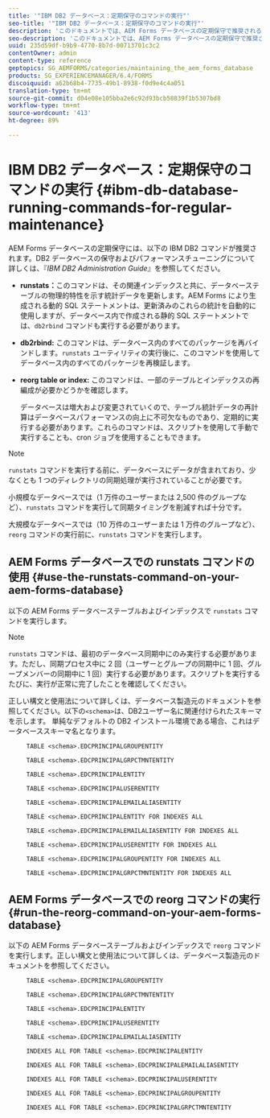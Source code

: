 ```yaml
---
title: '"IBM DB2 データベース：定期保守のコマンドの実行"'
seo-title: '"IBM DB2 データベース：定期保守のコマンドの実行"'
description: 'このドキュメントでは、AEM Forms データベースの定期保守で推奨される IBM DB2 コマンドの一覧を示します。 '
seo-description: 'このドキュメントでは、AEM Forms データベースの定期保守で推奨される IBM DB2 コマンドの一覧を示します。 '
uuid: 235d59df-b9b9-4770-8b7d-00713701c3c2
contentOwner: admin
content-type: reference
geptopics: SG_AEMFORMS/categories/maintaining_the_aem_forms_database
products: SG_EXPERIENCEMANAGER/6.4/FORMS
discoiquuid: a62b68b4-7735-49b1-8938-f0d9e4c4a051
translation-type: tm+mt
source-git-commit: d04e08e105bba2e6c92d93bcb58839f1b5307bd8
workflow-type: tm+mt
source-wordcount: '413'
ht-degree: 89%

---
```



# IBM DB2 データベース：定期保守のコマンドの実行 {#ibm-db-database-running-commands-for-regular-maintenance}

AEM Forms データベースの定期保守には、以下の IBM DB2 コマンドが推奨されます。DB2 データベースの保守およびパフォーマンスチューニングについて詳しくは、『*IBM DB2 Administration Guide*』を参照してください。

* **runstats：**&#x200B;このコマンドは、その関連インデックスと共に、データベーステーブルの物理的特性を示す統計データを更新します。AEM Forms により生成される動的 SQL ステートメントは、更新済みのこれらの統計を自動的に使用しますが、データベース内で作成される静的 SQL ステートメントでは、`db2rbind` コマンドも実行する必要があります。
* **db2rbind:** このコマンドは、データベース内のすべてのパッケージを再バインドします。`runstats` ユーティリティの実行後に、このコマンドを使用してデータベース内のすべてのパッケージを再検証します。
* **reorg table or index:** このコマンドは、一部のテーブルとインデックスの再編成が必要かどうかを確認します。

   データベースは増大および変更されていくので、テーブル統計データの再計算はデータベースパフォーマンスの向上に不可欠なものであり、定期的に実行する必要があります。これらのコマンドは、スクリプトを使用して手動で実行することも、cron ジョブを使用することもできます。

>[!NOTE]
>
>`runstats` コマンドを実行する前に、データベースにデータが含まれており、少なくとも 1 つのディレクトリの同期処理が実行されていることが必要です。

小規模なデータベースでは（1 万件のユーザーまたは 2,500 件のグループなど）、`runstats` コマンドを実行して同期タイミングを削減すれば十分です。

大規模なデータベースでは（10 万件のユーザーまたは 1 万件のグループなど）、`reorg` コマンドの実行前に、`runstats` コマンドを実行します。

## AEM Forms データベースでの runstats コマンドの使用 {#use-the-runstats-command-on-your-aem-forms-database}

以下の AEM Forms データベーステーブルおよびインデックスで `runstats` コマンドを実行します。

>[!NOTE]
>
>`runstats` コマンドは、最初のデータベース同期中にのみ実行する必要があります。ただし、同期プロセス中に 2 回（ユーザーとグループの同期中に 1 回、グループメンバーの同期中に 1 回）実行する必要があります。スクリプトを実行するたびに、実行が正常に完了したことを確認してください。

正しい構文と使用法について詳しくは、データベース製造元のドキュメントを参照してください。以下の`<schema>`は、DB2ユーザー名に関連付けられたスキーマを示します。 単純なデフォルトの DB2 インストール環境である場合、これはデータベーススキーマ名となります。

```as3
     TABLE <schema>.EDCPRINCIPALGROUPENTITY 
  
     TABLE <schema>.EDCPRINCIPALGRPCTMNTENTITY 
  
     TABLE <schema>.EDCPRINCIPALENTITY 
  
     TABLE <schema>.EDCPRINCIPALUSERENTITY 
  
     TABLE <schema>.EDCPRINCIPALEMAILALIASENTITY 
  
     TABLE <schema>.EDCPRINCIPALENTITY FOR INDEXES ALL 
  
     TABLE <schema>.EDCPRINCIPALEMAILALIASENTITY FOR INDEXES ALL 
  
     TABLE <schema>.EDCPRINCIPALUSERENTITY FOR INDEXES ALL 
  
     TABLE <schema>.EDCPRINCIPALGROUPENTITY FOR INDEXES ALL 
  
     TABLE <schema>.EDCPRINCIPALGRPCTMNTENTITY FOR INDEXES ALL
```

## AEM Forms データベースでの reorg コマンドの実行  {#run-the-reorg-command-on-your-aem-forms-database}

以下の AEM Forms データベーステーブルおよびインデックスで `reorg` コマンドを実行します。正しい構文と使用法について詳しくは、データベース製造元のドキュメントを参照してください。

```as3
     TABLE <schema>.EDCPRINCIPALGROUPENTITY 
  
     TABLE <schema>.EDCPRINCIPALGRPCTMNTENTITY 
  
     TABLE <schema>.EDCPRINCIPALENTITY 
  
     TABLE <schema>.EDCPRINCIPALUSERENTITY 
  
     TABLE <schema>.EDCPRINCIPALEMAILALIASENTITY 
  
     INDEXES ALL FOR TABLE <schema>.EDCPRINCIPALENTITY 
  
     INDEXES ALL FOR TABLE <schema>.EDCPRINCIPALEMAILALIASENTITY 
  
     INDEXES ALL FOR TABLE <schema>.EDCPRINCIPALUSERENTITY 
  
     INDEXES ALL FOR TABLE <schema>.EDCPRINCIPALGROUPENTITY 
  
     INDEXES ALL FOR TABLE <schema>.EDCPRINCIPALGRPCTMNTENTITY
```

